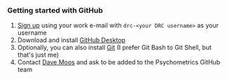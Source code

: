 ### Getting started with GitHub

 1. [Sign up](https://github.com/join?source=header-home) using your work e-mail with `drc-<your DRC username>` as your username
 2. Download and install [GitHub Desktop](https://desktop.github.com/)
 3. Optionally, you can also install [Git](https://git-scm.com/downloads) (I prefer Git Bash to Git Shell, but that's just me)
 4. Contact [Dave Moos](https://github.com/davemoos) and ask to be added to the Psychometrics GitHub team
